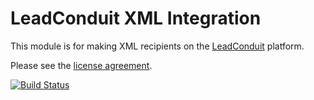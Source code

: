 # LeadConduit XML Integration

This module is for making XML recipients on the [LeadConduit](http://activeprospect.com/products/leadconduit/) platform.

Please see the
[license agreement](http://creativecommons.org/licenses/by-nc-nd/4.0/).

[![Build Status](https://github.com/activeprospect/leadconduit-integration-xml/workflows/Node.js%20CI/badge.svg)](https://github.com/activeprospect/leadconduit-integration-xml/actions)
